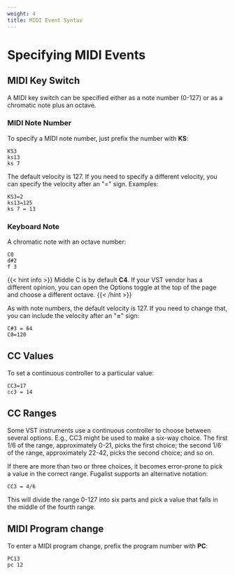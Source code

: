 ```yaml
---
weight: 4
title: MIDI Event Syntax
---
```


# Specifying MIDI Events

## MIDI Key Switch

A MIDI key switch can be specified either as a note number (0-127) or as a chromatic note plus an octave.

### MIDI Note Number

To specify a MIDI note number, just prefix the number with **KS**:

    KS3
    ks13
    ks 7

The default velocity is 127. If you need to specify a different velocity, you can specify the velocity 
after an "=" sign. Examples:

    KS3=2
    ks13=125
    ks 7 = 13

### Keyboard Note

A chromatic note with an octave number:

    C0
    d#2
    f 3

{{< hint info >}}
Middle C is by default **C4**. 
If your VST vendor has a different opinion, you can open the Options toggle at the top of the page and choose
a different octave.
{{< /hint >}}

As with note numbers, the default velocity is 127. If you need to change
that, you can include the velocity after an "**=**" sign:

    C#3 = 64
    C0=120

## CC Values

To set a continuous controller to a particular value:

    CC3=17
    cc3 = 14

## CC Ranges

Some VST instruments use a continuous controller to choose between several options.
E.g., CC3 might be used to make a six-way choice.
The first 1/6 of the range, approximately 0-21, picks the first choice;
the second 1/6 of the range, approximately 22-42, picks the second choice; and so on.

If there are more than two or three choices, it becomes error-prone to pick a value in the correct range.
Fugalist supports an alternative notation:

    CC3 = 4/6

This will divide the range 0-127 into six parts and pick a value that falls in the middle of the fourth range.

## MIDI Program change

To enter a MIDI program change, prefix the program number with **PC**:

    PC13
    pc 12
